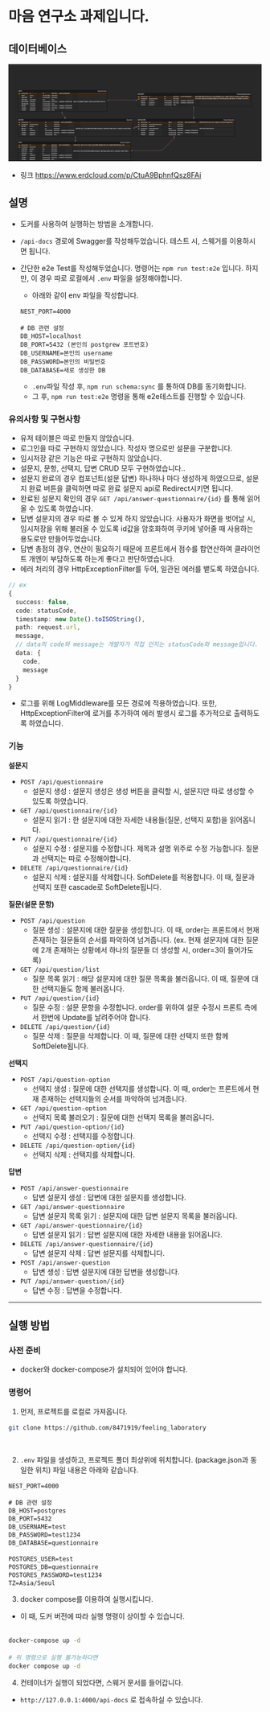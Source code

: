 # 마음 연구소 과제입니다.

## 데이터베이스

![DB ERD](image.png)

- 링크
  https://www.erdcloud.com/p/CtuA9BphnfQsz8FAi

## 설명

- 도커를 사용하여 실행하는 방법을 소개합니다.
- `/api-docs` 경로에 Swagger를 작성해두었습니다. 테스트 시, 스웨거를 이용하시면 됩니다.
- 간단한 e2e Test를 작성해두었습니다. 명령어는 `npm run test:e2e` 입니다. 하지만, 이 경우 따로 로컬에서 `.env` 파일을 설정해야합니다.

  - 아래와 같이 env 파일을 작성합니다.

  ```
  NEST_PORT=4000

  # DB 관련 설정
  DB_HOST=localhost
  DB_PORT=5432 (본인의 postgrew 포트번호)
  DB_USERNAME=본인의 username
  DB_PASSWORD=본인의 비밀번호
  DB_DATABASE=새로 생성한 DB
  ```

  - `.env`파일 작성 후, `npm run schema:sync` 를 통하여 DB를 동기화합니다.
  - 그 후, `npm run test:e2e` 명령을 통해 e2e테스트를 진행할 수 있습니다.

### 유의사항 및 구현사항

- 유저 테이블은 따로 만들지 않았습니다.
- 로그인을 따로 구현하지 않았습니다. 작성자 명으로만 설문을 구분합니다.
- 임시저장 같은 기능은 따로 구현하지 않았습니다.
- 설문지, 문항, 선택지, 답변 CRUD 모두 구현하였습니다..
- 설문지 완료의 경우 컴포넌트(설문 답변) 하나하나 마다 생성하게 하였으므로, 설문지 완료 버튼을 클릭하면 따로 완료 설문지 api로 Redirect시키면 됩니다.
- 완료된 설문지 확인의 경우 `GET /api/answer-questionnaire/{id}` 를 통해 읽어올 수 있도록 하였습니다.
- 답변 설문지의 경우 따로 볼 수 있게 하지 않았습니다. 사용자가 화면을 벗어날 시, 임시저장을 위해 불러올 수 있도록 id값을 암호화하여 쿠키에 넣어줄 때 사용하는 용도로만 만들어두었습니다.
- 답변 총점의 경우, 연산이 필요하기 때문에 프론트에서 점수를 합연산하여 클라이언트 개엔이 부담하도록 하는게 좋다고 판단하였습니다.
- 에러 처리의 경우 HttpExceptionFilter를 두어, 일관된 에러를 뱉도록 하였습니다.

```typescript
// ex
{
  success: false,
  code: statusCode,
  timestamp: new Date().toISOString(),
  path: request.url,
  message,
  // data의 code와 message는 개발자가 직접 던지는 statusCode와 message입니다.
  data: {
    code,
    message
  }
}

```

- 로그를 위해 LogMiddleware를 모든 경로에 적용하였습니다. 또한, HttpExceptionFilter에 로거를 추가하여 에러 발생시 로그를 추가적으로 출력하도록 하였습니다.

### 기능

**설문지**

- `POST /api/questionnaire`
  - 설문지 생성 : 설문지 생성은 생성 버튼을 클릭할 시, 설문지만 따로 생성할 수 있도록 하였습니다.
- `GET /api/questionnaire/{id}`
  - 설문지 읽기 : 한 설문지에 대한 자세한 내용들(질문, 선택지 포함)을 읽어옵니다.
- `PUT /api/questionnaire/{id}`
  - 설문지 수정 : 설문지를 수정합니다. 제목과 설명 위주로 수정 가능합니다. 질문과 선택지는 따로 수정해야합니다.
- `DELETE /api/questionnaire/{id}`
  - 설문지 삭제 : 설문지를 삭제합니다. SoftDelete를 적용합니다. 이 때, 질문과 선택지 또한 cascade로 SoftDelete됩니다.

**질문(설문 문항)**

- `POST /api/question`
  - 질문 생성 : 설문지에 대한 질문을 생성합니다. 이 때, order는 프론트에서 현재 존재하는 질문들의 순서를 파악하여 넘겨줍니다. (ex. 현재 설문지에 대한 질문에 2개 존재하는 상황에서 하나의 질문들 더 생성할 시, order=3이 들어가도록)
- `GET /api/question/list`
  - 질문 목록 읽기 : 해당 설문지에 대한 질문 목록을 불러옵니다. 이 때, 질문에 대한 선택지들도 함께 불러옵니다.
- `PUT /api/question/{id}`
  - 질문 수정 : 설문 문항을 수정합니다. order를 위하여 설문 수정시 프론트 측에서 한번에 Update를 날려주어야 합니다.
- `DELETE /api/question/{id}`
  - 질문 삭제 : 질문을 삭제합니다. 이 때, 질문에 대한 선택지 또한 함께 SoftDelete됩니다.

**선택지**

- `POST /api/question-option`
  - 선택지 생성 : 질문에 대한 선택지를 생성합니다. 이 때, order는 프론트에서 현재 존재하는 선택지들의 순서를 파악하여 넘겨줍니다.
- `GET /api/question-option`
  - 선택지 목록 불러오기 : 질문에 대한 선택지 목록을 불러옵니다.
- `PUT /api/question-option/{id}`
  - 선택지 수정 : 선택지를 수정합니다.
- `DELETE /api/question-option/{id}`
  - 선택지 삭제 : 선택지를 삭제합니다.

**답변**

- `POST /api/answer-questionnaire`
  - 답변 설문지 생성 : 답변에 대한 설문지를 생성합니다.
- `GET /api/answer-questionnaire`
  - 답변 설문지 목록 읽기 : 설문지에 대한 답변 설문지 목록을 불러옵니다.
- `GET /api/answer-questionnaire/{id}`
  - 답변 설문지 읽기 : 답변 설문지에 대한 자세한 내용을 읽어옵니다.
- `DELETE /api/answer-questionnaire/{id}`
  - 답변 설문지 삭제 : 답변 설문지를 삭제합니다.
- `POST /api/answer-question`
  - 답변 생성 : 답변 설문지에 대한 답변을 생성합니다.
- `PUT /api/answer-question/{id}`
  - 답변 수정 : 답변을 수정합니다.

---

## 실행 방법

### 사전 준비

- docker와 docker-compose가 설치되어 있어야 합니다.

### 명령어

1. 먼저, 프로젝트를 로컬로 가져옵니다.

```bash
git clone https://github.com/8471919/feeling_laboratory
```

</br>

2. `.env` 파일을 생성하고, 프로젝트 폴더 최상위에 위치합니다. (package.json과 동일한 위치) 파일 내용은 아래와 같습니다.

```
NEST_PORT=4000

# DB 관련 설정
DB_HOST=postgres
DB_PORT=5432
DB_USERNAME=test
DB_PASSWORD=test1234
DB_DATABASE=questionnaire

POSTGRES_USER=test
POSTGRES_DB=questionnaire
POSTGRES_PASSWORD=test1234
TZ=Asia/Seoul
```

3. docker compose를 이용하여 실행시킵니다.

- 이 때, 도커 버전에 따라 실행 명령이 상이할 수 있습니다.

```bash

docker-compose up -d

# 위 명령으로 실행 불가능하다면
docker compose up -d

```

4. 컨테이너가 실행이 되었다면, 스웨거 문서를 들어갑니다.

- `http://127.0.0.1:4000/api-docs` 로 접속하실 수 있습니다.
